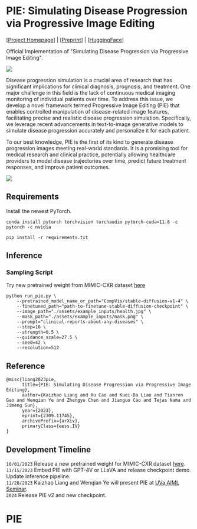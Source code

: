 # PIE: Simulating Disease Progression via Progressive Image Editing    

[[Project Homepage](https://www.irohxucao.com/PIE/)]    |    [[Preprint](https://arxiv.org/abs/2309.11745)]     |    [[HuggingFace](https://huggingface.co/papers/2309.11745)]

Official Implementation of "Simulating Disease Progression via Progressive Image Editing".   


![](./assets/paper/pie.jpg)

Disease progression simulation is a crucial area of research that has significant implications for clinical diagnosis, prognosis, and treatment. One major challenge in this field is the lack of continuous medical imaging monitoring of individual patients over time. To address this issue, we develop a novel framework termed Progressive Image Editing (PIE) that enables controlled manipulation of disease-related image features, facilitating precise and realistic disease progression simulation. Specifically, we leverage recent advancements in text-to-image generative models to simulate disease progression accurately and personalize it for each patient.    

To our best knowledge, PIE is the first of its kind to generate disease progression images meeting real-world standards. It is a promising tool for medical research and clinical practice, potentially allowing healthcare providers to model disease trajectories over time, predict future treatment responses, and improve patient outcomes.     

![](./assets/progression/progression.gif)

## Requirements    

Install the newest PyTorch.      

```
conda install pytorch torchvision torchaudio pytorch-cuda=11.8 -c pytorch -c nvidia
```

```
pip install -r requirements.txt
```

## Inference    


### Sampling Script    

Try new pretrained weight from MIMIC-CXR dataset [here](https://huggingface.co/IrohXu/stable-diffusion-mimic-cxr-v0.1)

```
python run_pie.py \
    --pretrained_model_name_or_path="CompVis/stable-diffusion-v1-4" \
    --finetuned_path="path-to-finetune-stable-diffusion-checkpoint" \
    --image_path="./assets/example_inputs/health.jpg" \
    --mask_path="./assets/example_inputs/mask.png" \
    --prompt="clinical-reports-about-any-diseases" \
    --step=10 \
    --strength=0.5 \
    --guidance_scale=27.5 \
    --seed=42 \
    --resolution=512
```

## Reference      

```
@misc{liang2023pie,
      title={PIE: Simulating Disease Progression via Progressive Image Editing}, 
      author={Kaizhao Liang and Xu Cao and Kuei-Da Liao and Tianren Gao and Wenqian Ye and Zhengyu Chen and Jianguo Cao and Tejas Nama and Jimeng Sun},
      year={2023},
      eprint={2309.11745},
      archivePrefix={arXiv},
      primaryClass={eess.IV}
}
```

## Development Timeline

`10/01/2023` Release a new pretrained weight for MIMIC-CXR dataset [here](https://huggingface.co/IrohXu/stable-diffusion-mimic-cxr-v0.1).       
`11/15/2023` Embed PIE with GPT-4V or LLaVA and release checkpoint demo. Update inference pipeline.        
`11/28/2023` Kaizhao Liang and Wenqian Ye will present PIE at [UVa AIML Seminar](https://uvaml.github.io/).        
`2024` Release PIE v2 and new checkpoint.       



# PIE
